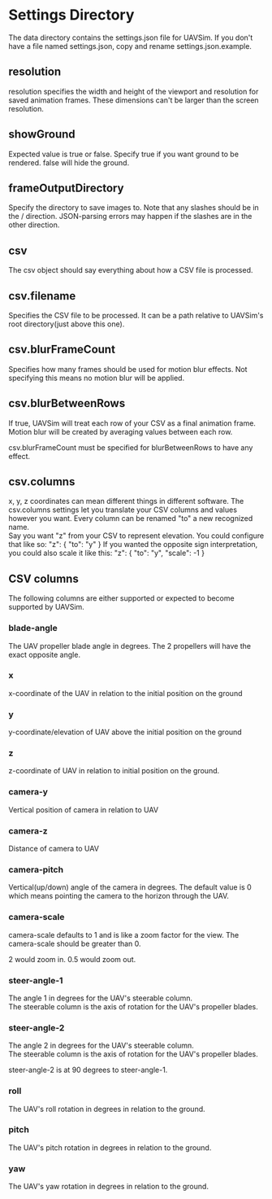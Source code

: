 # Settings Directory
The data directory contains the settings.json file for UAVSim.
If you don't have a file named settings.json, copy and rename settings.json.example.

## resolution

resolution specifies the width and height of the viewport and resolution for saved animation frames.
These dimensions can't be larger than the screen resolution.

## showGround
Expected value is true or false.
Specify true if you want ground to be rendered.
false will hide the ground.

## frameOutputDirectory
Specify the directory to save images to.
Note that any slashes should be in the / direction.
JSON-parsing errors may happen if the slashes are in the other direction.

## csv
The csv object should say everything about how a CSV file is processed.

## csv.filename
Specifies the CSV file to be processed.  It can be a path relative to UAVSim's root directory(just above this one).

## csv.blurFrameCount
Specifies how many frames should be used for motion blur effects.
Not specifying this means no motion blur will be applied.

## csv.blurBetweenRows
If true, UAVSim will treat each row of your CSV as a final animation frame.
Motion blur will be created by averaging values between each row.

csv.blurFrameCount must be specified for blurBetweenRows to have any effect.

## csv.columns
x, y, z coordinates can mean different things in different software.
The csv.columns settings let you translate your CSV columns and values however you want.
Every column can be renamed "to" a new recognized name.  
	Say you want "z" from your CSV to represent elevation.
	You could configure that like so:
			"z": {
				"to": "y"
			}
	If you wanted the opposite sign interpretation, you could also scale it like this:
			"z": {
				"to": "y",
				"scale": -1
			}

## CSV columns
The following columns are either supported or expected to become supported by UAVSim.

### blade-angle
The UAV propeller blade angle in degrees.
The 2 propellers will have the exact opposite angle.

### x
x-coordinate of the UAV in relation to the initial position on the ground

### y
y-coordinate/elevation of UAV above the initial position on the ground

### z
z-coordinate of UAV in relation to initial position on the ground.

### camera-y
Vertical position of camera in relation to UAV

### camera-z
Distance of camera to UAV

### camera-pitch
Vertical(up/down) angle of the camera in degrees.
The default value is 0 which means pointing the camera to the horizon through the UAV.

### camera-scale
camera-scale defaults to 1 and is like a zoom factor for the view.
The camera-scale should be greater than 0.

2 would zoom in.
0.5 would zoom out.

### steer-angle-1
The angle 1 in degrees for the UAV's steerable column.  
The steerable column is the axis of rotation for the UAV's propeller blades.

### steer-angle-2
The angle 2 in degrees for the UAV's steerable column.  
The steerable column is the axis of rotation for the UAV's propeller blades.

steer-angle-2 is at 90 degrees to steer-angle-1.

### roll
The UAV's roll rotation in degrees in relation to the ground.

### pitch
The UAV's pitch rotation in degrees in relation to the ground.

### yaw
The UAV's yaw rotation in degrees in relation to the ground.
